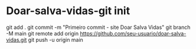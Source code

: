 # Doar-salva-vidas-git init
git add .
git commit -m "Primeiro commit - site Doar Salva Vidas"
git branch -M main
git remote add origin https://github.com/seu-usuario/doar-salva-vidas.git
git push -u origin main
